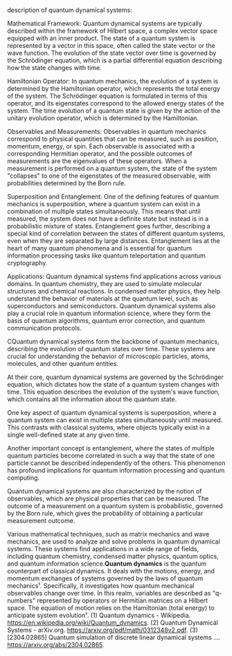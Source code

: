 description of quantum dynamical systems:

Mathematical Framework:
Quantum dynamical systems are typically described within the framework of Hilbert space, a complex vector space equipped with an inner product. The state of a quantum system is represented by a vector in this space, often called the state vector or the wave function. The evolution of the state vector over time is governed by the Schrödinger equation, which is a partial differential equation describing how the state changes with time.

Hamiltonian Operator:
In quantum mechanics, the evolution of a system is determined by the Hamiltonian operator, which represents the total energy of the system. The Schrödinger equation is formulated in terms of this operator, and its eigenstates correspond to the allowed energy states of the system. The time evolution of a quantum state is given by the action of the unitary evolution operator, which is determined by the Hamiltonian.

Observables and Measurements:
Observables in quantum mechanics correspond to physical quantities that can be measured, such as position, momentum, energy, or spin. Each observable is associated with a corresponding Hermitian operator, and the possible outcomes of measurements are the eigenvalues of these operators. When a measurement is performed on a quantum system, the state of the system "collapses" to one of the eigenstates of the measured observable, with probabilities determined by the Born rule.

Superposition and Entanglement:
One of the defining features of quantum mechanics is superposition, where a quantum system can exist in a combination of multiple states simultaneously. This means that until measured, the system does not have a definite state but instead is in a probabilistic mixture of states. Entanglement goes further, describing a special kind of correlation between the states of different quantum systems, even when they are separated by large distances. Entanglement lies at the heart of many quantum phenomena and is essential for quantum information processing tasks like quantum teleportation and quantum cryptography.

Applications:
Quantum dynamical systems find applications across various domains. In quantum chemistry, they are used to simulate molecular structures and chemical reactions. In condensed matter physics, they help understand the behavior of materials at the quantum level, such as superconductors and semiconductors. Quantum dynamical systems also play a crucial role in quantum information science, where they form the basis of quantum algorithms, quantum error correction, and quantum communication protocols.


 CQuantum dynamical systems form the backbone of quantum mechanics, describing the evolution of quantum states over time. These systems are crucial for understanding the behavior of microscopic particles, atoms, molecules, and other quantum entities.

At their core, quantum dynamical systems are governed by the Schrödinger equation, which dictates how the state of a quantum system changes with time. This equation describes the evolution of the system's wave function, which contains all the information about the quantum state.

One key aspect of quantum dynamical systems is superposition, where a quantum system can exist in multiple states simultaneously until measured. This contrasts with classical systems, where objects typically exist in a single well-defined state at any given time.

Another important concept is entanglement, where the states of multiple quantum particles become correlated in such a way that the state of one particle cannot be described independently of the others. This phenomenon has profound implications for quantum information processing and quantum computing.

Quantum dynamical systems are also characterized by the notion of observables, which are physical properties that can be measured. The outcome of a measurement on a quantum system is probabilistic, governed by the Born rule, which gives the probability of obtaining a particular measurement outcome.

Various mathematical techniques, such as matrix mechanics and wave mechanics, are used to analyze and solve problems in quantum dynamical systems. These systems find applications in a wide range of fields, including quantum chemistry, condensed matter physics, quantum optics, and quantum information science.**Quantum dynamics** is the quantum counterpart of classical dynamics. It deals with the motions, energy, and momentum exchanges of systems governed by the laws of quantum mechanics¹. Specifically, it investigates how quantum mechanical observables change over time. In this realm, variables are described as "q-numbers" represented by operators or Hermitian matrices on a Hilbert space. The equation of motion relies on the Hamiltonian (total energy) to anticipate system evolution¹. 
(1) Quantum dynamics - Wikipedia. https://en.wikipedia.org/wiki/Quantum_dynamics.
(2) Quantum Dynamical Systems - arXiv.org. https://arxiv.org/pdf/math/0312348v2.pdf.
(3) [2304.02865] Quantum simulation of discrete linear dynamical systems .... https://arxiv.org/abs/2304.02865.
